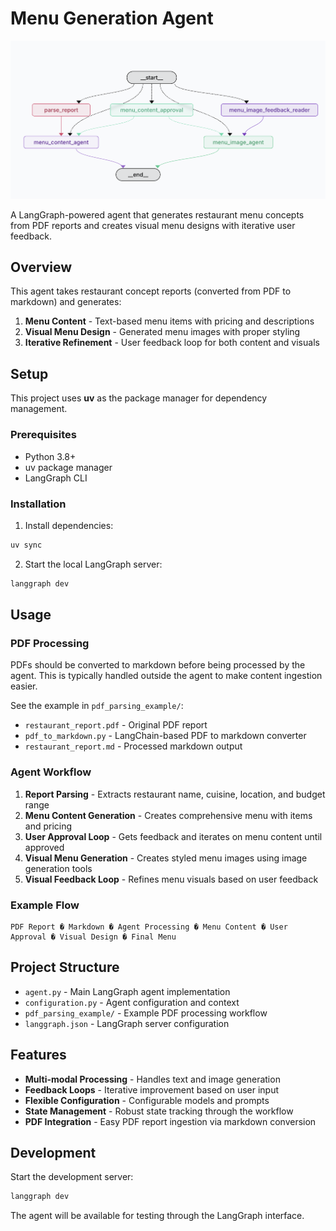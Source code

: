# Menu Generation Agent

 ![Screenshot](./images/graph.png)

A LangGraph-powered agent that generates restaurant menu concepts from PDF reports and creates visual menu designs with iterative user feedback.

## Overview

This agent takes restaurant concept reports (converted from PDF to markdown) and generates:
1. **Menu Content** - Text-based menu items with pricing and descriptions
2. **Visual Menu Design** - Generated menu images with proper styling
3. **Iterative Refinement** - User feedback loop for both content and visuals

## Setup

This project uses **uv** as the package manager for dependency management.

### Prerequisites
- Python 3.8+
- uv package manager
- LangGraph CLI

### Installation

1. Install dependencies:
```bash
uv sync
```

2. Start the local LangGraph server:
```bash
langgraph dev
```

## Usage

### PDF Processing

PDFs should be converted to markdown before being processed by the agent. This is typically handled outside the agent to make content ingestion easier.

See the example in `pdf_parsing_example/`:
- `restaurant_report.pdf` - Original PDF report
- `pdf_to_markdown.py` - LangChain-based PDF to markdown converter  
- `restaurant_report.md` - Processed markdown output

### Agent Workflow

1. **Report Parsing** - Extracts restaurant name, cuisine, location, and budget range
2. **Menu Content Generation** - Creates comprehensive menu with items and pricing
3. **User Approval Loop** - Gets feedback and iterates on menu content until approved
4. **Visual Menu Generation** - Creates styled menu images using image generation tools
5. **Visual Feedback Loop** - Refines menu visuals based on user feedback

### Example Flow

```
PDF Report � Markdown � Agent Processing � Menu Content � User Approval � Visual Design � Final Menu
```

## Project Structure

- `agent.py` - Main LangGraph agent implementation
- `configuration.py` - Agent configuration and context
- `pdf_parsing_example/` - Example PDF processing workflow
- `langgraph.json` - LangGraph server configuration

## Features

- **Multi-modal Processing** - Handles text and image generation
- **Feedback Loops** - Iterative improvement based on user input  
- **Flexible Configuration** - Configurable models and prompts
- **State Management** - Robust state tracking through the workflow
- **PDF Integration** - Easy PDF report ingestion via markdown conversion

## Development

Start the development server:
```bash
langgraph dev
```

The agent will be available for testing through the LangGraph interface.